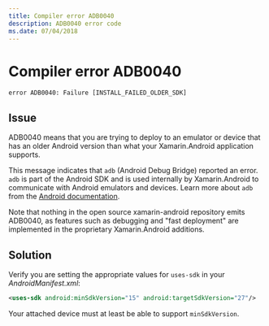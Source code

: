 ```yaml
---
title: Compiler error ADB0040
description: ADB0040 error code
ms.date: 07/04/2018
---
```

# Compiler error ADB0040

```
error ADB0040: Failure [INSTALL_FAILED_OLDER_SDK]
```

## Issue

ADB0040 means that you are trying to deploy to an emulator or device
that has an older Android version than what your Xamarin.Android
application supports.

This message indicates that `adb` (Android Debug Bridge) reported an
error. `adb` is part of the Android SDK and is used internally by
Xamarin.Android to communicate with Android emulators and devices.
Learn more about `adb` from the [Android documentation][adb].

Note that nothing in the open source xamarin-android repository
emits ADB0040, as features such as debugging and "fast deployment"
are implemented in the proprietary Xamarin.Android additions.

## Solution

Verify you are setting the appropriate values for `uses-sdk` in your
*AndroidManifest.xml*:

```xml
<uses-sdk android:minSdkVersion="15" android:targetSdkVersion="27"/>
```

Your attached device must at least be able to support `minSdkVersion`.

[adb]: https://developer.android.com/studio/command-line/adb
